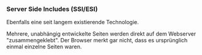 ### Server Side Includes (SSI/ESI)

Ebenfalls eine seit langem existierende Technologie.

Mehrere, unabhängig entwickelte Seiten werden direkt auf dem Webserver "zusammengeklebt". Der Browser merkt gar nicht, dass es ursprünglich einmal einzelne Seiten waren.
